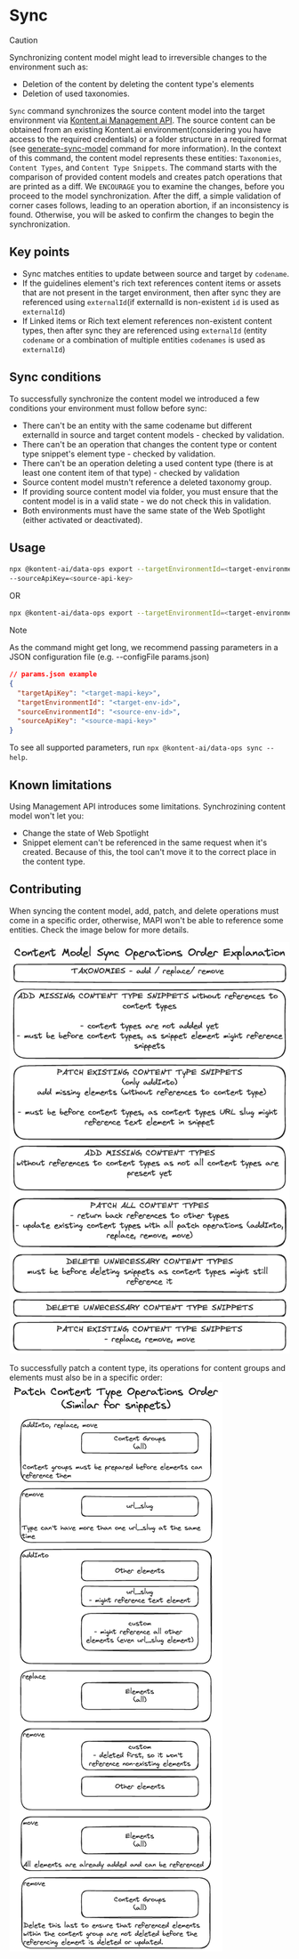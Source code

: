 # Sync
> [!CAUTION] 
> Synchronizing content model might lead to irreversible changes to the environment such as:
> - Deletion of the content by deleting the content type's elements
> - Deletion of used taxonomies.

`Sync` command synchronizes the source content model into the target environment via [Kontent.ai Management API](https://kontent.ai/learn/docs/apis/openapi/management-api-v2/). The source content can be obtained from an existing Kontent.ai environment(considering you have access to the required credentials) or a folder structure in a required format (see [generate-sync-model](../generateSyncModel/README.md) command for more information). In the context of this command, the content model represents these entities: `Taxonomies`, `Content Types`, and `Content Type Snippets`. The command starts with the comparison of provided content models and creates patch operations that are printed as a diff. We `ENCOURAGE` you to examine the changes, before you proceed to the model synchronization. After the diff, a simple validation of corner cases follows, leading to an operation abortion, if an inconsistency is found. Otherwise, you will be asked to confirm the changes to begin the synchronization.

## Key points
- Sync matches entities to update between source and target by `codename`.
- If the guidelines element's rich text references content items or assets that are not present in the target environment, then after sync they are referenced using `externalId`(if externalId is non-existent `id` is used as `externalId`)
- If Linked items or Rich text element references non-existent content types, then after sync they are referenced using `externalId` (entity `codename` or a combination of multiple entities `codenames` is used as `externalId`)

## Sync conditions
To successfully synchronize the content model we introduced a few conditions your environment must follow before sync:
- There can't be an entity with the same codename but different externalId in source and target content models - checked by validation.
- There can't be an operation that changes the content type or content type snippet's element type - checked by validation.
- There can't be an operation deleting a used content type (there is at least one content item of that type) - checked by validation
- Source content model mustn't reference a deleted taxonomy group.
- If providing source content model via folder, you must ensure that the content model is in a valid state - we do not check this in validation.
- Both environments must have the same state of the Web Spotlight (either activated or deactivated).

## Usage
```bash
npx @kontent-ai/data-ops export --targetEnvironmentId=<target-environment-id> --targetApiKey=<target-management-API-key> --sourceEnvironmentId=<source-environment-id>
--sourceApiKey=<source-api-key>
```
OR

```bash
npx @kontent-ai/data-ops export --targetEnvironmentId=<target-environment-id> --targetApiKey=<target-management-API-key> --folderName=<path-to-content-folder>
```

> [!NOTE]  
> As the command might get long, we recommend passing parameters in a JSON configuration file (e.g. --configFile params.json)
> ```JSON
> // params.json example
> {
>   "targetApiKey": "<target-mapi-key>",
>   "targetEnvironmentId": "<target-env-id>",
>   "sourceEnvironmentId": "<source-env-id>",
>   "sourceApiKey": "<source-mapi-key>"
> }
> ```

To see all supported parameters, run `npx @kontent-ai/data-ops sync --help`.

## Known limitations
Using Management API introduces some limitations. Synchrozining content model won't let you:
- Change the state of Web Spotlight
- Snippet element can't be referenced in the same request when it's created. Because of this, the tool can't move it to the correct place in the content type.

## Contributing

When syncing the content model, add, patch, and delete operations must come in a specific order, otherwise, MAPI won't be able to reference some entities. Check the image below for more details.

![Content model operations order](./content_model_operations_order.png)

To successfully patch a content type, its operations for content groups and elements must also be in a specific order:
![Content type operations order](./content_type_operations_order.png)


